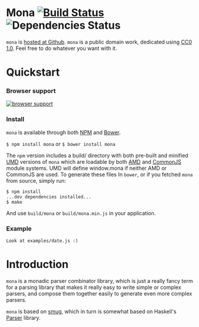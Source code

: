 # Mona [![Build Status](https://travis-ci.org/sykopomp/mona.js.png)](https://travis-ci.org/sykopomp/mona) ![Dependencies Status](https://www.david-dm.org/sykopomp/mona.png)

`mona` is
[hosted at Github](http://github.com/sykopomp/mona). `mona` is a
public domain work, dedicated using
[CC0 1.0](https://creativecommons.org/publicdomain/zero/1.0/). Feel
free to do whatever you want with it.

# Quickstart

### Browser support

[![browser support](http://ci.testling.com/sykopomp/mona.png)](http://ci.testling.com/sykopomp/genfun.js)

### Install

`mona` is available through both [NPM](http://npmjs.org) and
[Bower](http://bower.io).

`$ npm install mona`
or
`$ bower install mona`

The `npm` version includes a build/ directory with both pre-built and
minified [UMD](https://github.com/umdjs/umd) versions of `mona` which
are loadable by both [AMD](http://requirejs.org/docs/whyamd.html) and
[CommonJS](http://www.commonjs.org/) module systems. UMD will define
window.mona if neither AMD or CommonJS are used. To generate these files
In `bower`, or if you fetched `mona` from source, simply run:

```
$ npm install
...dev dependencies installed...
$ make
```

And use `build/mona` or `build/mona.min.js` in your application.

### Example

```
Look at examples/date.js :)
```

# Introduction

`mona` is a monadic parser combinator library, which is just a really fancy
term for a parsing library that makes it really easy to write simple or
complex parsers, and compose them together easily to generate even more
complex parsers.

`mona` is based on [smug](https://github.com/drewc/smug), which in turn is
somewhat based on Haskell's
[Parser](http://www.haskell.org/haskellwiki/Parsec) library.
